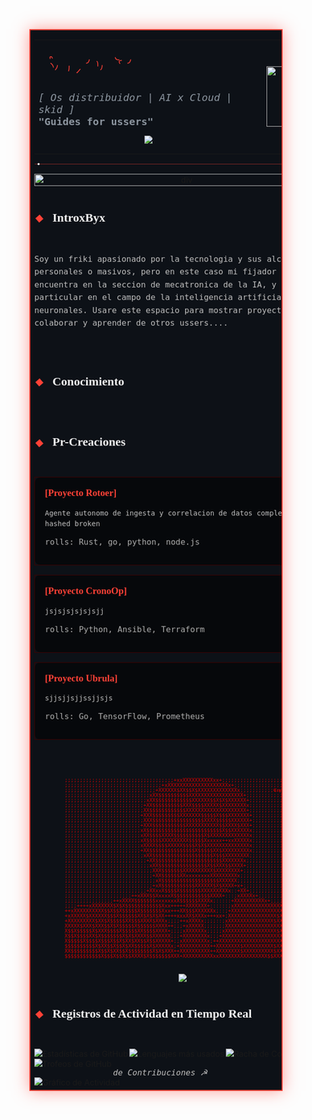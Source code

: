 <div align="left">

<table width="900" border="0" cellpadding="30" style="border-collapse: collapse; background-color: #0D1117; border: 2px solid #FF4136; box-shadow: 0 0 30px rgba(255, 65, 54, 0.5);">
<tr>
<td>
<div align="left">

  <table width="100%" border="0">
    <tr>
      <td valign="middle">
        <svg width="400" height="100" viewBox="0 0 400 100" xmlns="http://www.w3.org/2000/svg">
          <text x="0" y="50%" text-anchor="start" dominant-baseline="middle"
                font-family="Cinzel, serif" font-weight="900" font-size="52" fill="none" stroke="#FF4136"
                stroke-width="1.5" stroke-dasharray="500" stroke-dashoffset="500" filter="url(#neon-glow)">
             𝕭𝖞𝖝𝖈𝖕𝖁𝖈
            <animate attributeName="stroke-dashoffset" from="500" to="0" dur="3s" fill="freeze" />
          </text>
        </svg>
        <p style="font-family: 'VT323', monospace; font-size: 20px; color: #8B949E; margin: 0;">
          <i>[ Os distribuidor | AI x Cloud | skid ]</i>
          <br/>
          <b>"Guides for ussers"</b>
        </p>

  <p align="center">
    <img src="https://readme-typing-svg.demolab.com/?font=Source+Code+Pro&size=24&pause=1000&color=DC143C&background=0D111700¢er=true&vCenter=true&width=1000&lines=https://89.245.40.110:9001/;C7BB215BF9E6077D4BAC3FF5E79E72F8E06A145E;00:2F:5A:EB:1D:15;EXEF+Leaks+|+WFA+scan;432F61F51321E204B85BD57CAAC7BB1409FF04E5;https://75.223.72.168:9001/;http://torrentsru5dbmqszbdinnz7cjiubxsjngq52qij6ih3fmp3gn7hwqqd.onion/forum/index.php+-+новое+зеркало+rutracker.org;C4B0DB690E33633F6A05CF6858D183F7F6F93FA9;https://194.36.144.87:9001/;C43F0E1F1E7504400DBE6BB7D40EBB4F153CB112;https://94.252.30.44:9001/;Unify;socket;https://dwnewsgngmhlplxy6o2twtfgjnrnjxbegbwqx6wnotdhkzt562tszfid.onion/ru+-+DW;https://www.guardian2zotagl6tmjucg3lrhxdk4dw3lhbqnkvvkywawy3oqfoprid.onion/europe+-+the+guardian;http://immortal3u4qce76cxfa4uaqdb7riyrokqarrypdv7cyukedw3wxwiad.onion/+-+Immortal;https://www.svobod7mjzb3hwxhgcnx7ui2ffd4p5zulftzkzdlmpaztuuoxnlpwhyd.onion/+-+радио+свобода;https://www.bbcnewsd73hkzno2ini43t4gblxvycyac5aw4gnv7t2rccijh7745uqd.onion/+-+BBC+news" />
  </p>

<td align="right" valign="middle">
  <img src="https://raw.githubusercontent.com/slyxicpy/slyxicpy/main/static/svg/pentagram.png" width="120" height="120" alt="Pentagram rotating"/>
</td>



  </table>
  
  <p>
    <svg width="100%" height="10" viewBox="0 0 840 10" xmlns="http://www.w3.org/2000/svg">
      <line x1="0" y1="5" x2="840" y2="5" stroke="#FF4136" stroke-width="1.5" opacity="0.5"/>
      <circle cx="0" cy="5" r="3" fill="#F0F0F0"><animate attributeName="cx" from="0" to="840" dur="5s" repeatCount="indefinite" /></circle>
    </svg>
  </p>
  
  <p align="center">
    <img src="https://raw.githubusercontent.com/mayhemantt/mayhemantt/Update/svg/Bottom.svg" alt="div" width="100%" />
  </p>

  <details open>
    <summary style="cursor: pointer; list-style: none;">
      <h2 style="font-family: 'Cinzel', serif; color: #F0F0F0; display: inline-block; filter: url(#neon-glow);">
        <svg width="20" height="20" viewBox="0 0 20 20" style="vertical-align: middle; margin-right: 10px;"><path d="M10 2 L18 10 L10 18 L2 10 Z" fill="#FF4136"><animateTransform attributeName="transform" type="rotate" from="0 10 10" to="360 10 10" dur="8s" repeatCount="indefinite"/></path></svg>
        IntroxByx
      </h2>
    </summary>
    <br/>
    <p style="font-family: 'Roboto Mono', monospace; font-size: 16px; color: #BDBDBD; text-align: left; line-height: 1.6;">
      Soy un friki apasionado por la tecnologia y sus alcances personales o masivos, pero en este caso mi fijador se encuentra en la seccion de mecatronica de la IA, y en particular en el campo de la inteligencia artificial de redes neuronales. Usare este espacio para mostrar proyectos, colaborar y aprender de otros ussers....
    </p>
  </details>
  <br/><br/>

  <details>
    <summary style="cursor: pointer; list-style: none;">
      <h2 style="font-family: 'Cinzel', serif; color: #F0F0F0; display: inline-block; filter: url(#neon-glow);">
        <svg width="20" height="20" viewBox="0 0 20 20" style="vertical-align: middle; margin-right: 10px;"><path d="M10 2 L18 10 L10 18 L2 10 Z" fill="#FF4136"><animateTransform attributeName="transform" type="rotate" from="0 10 10" to="360 10 10" dur="8s" repeatCount="indefinite"/></path></svg>
        Conocimiento
      </h2>
    </summary>
    <br/>
    <style> .hex-node:hover { filter: drop-shadow(0 0 8px #FFFFFF); cursor: pointer; } .hex-node:hover .hex-bg { fill: #FF4136; } .hex-node:hover .hex-icon { transform: scale(1.1) translateY(-3px); } </style>
    <table width="100%" border="0" cellspacing="15">
      <tr>
        <td valign="top" width="50%"><h3 style="font-family: 'Roboto Mono', monospace; color: #FF4136;">Lenguajes</h3><p>
          <svg class="hex-node" width="60" height="60"><path class="hex-bg" d="M30 0 L60 17 L60 51 L30 68 L0 51 L0 17 Z" fill="rgba(255,65,54,0.1)"/><image class="hex-icon" href="https://raw.githubusercontent.com/devicons/devicon/master/icons/go/go-original.svg" x="15" y="19" width="30" height="30"/></svg>
          <svg class="hex-node" width="60" height="60"><path class="hex-bg" d="M30 0 L60 17 L60 51 L30 68 L0 51 L0 17 Z" fill="rgba(255,65,54,0.1)"/><image class="hex-icon" href="https://raw.githubusercontent.com/devicons/devicon/master/icons/rust/rust-plain.svg" x="15" y="19" width="30" height="30"/></svg>
          <svg class="hex-node" width="60" height="60"><path class="hex-bg" d="M30 0 L60 17 L60 51 L30 68 L0 51 L0 17 Z" fill="rgba(255,65,54,0.1)"/><image class="hex-icon" href="https://raw.githubusercontent.com/devicons/devicon/master/icons/python/python-original.svg" x="15" y="19" width="30" height="30"/></svg>
          <svg class="hex-node" width="60" height="60"><path class="hex-bg" d="M30 0 L60 17 L60 51 L30 68 L0 51 L0 17 Z" fill="rgba(255,65,54,0.1)"/><image class="hex-icon" href="https://raw.githubusercontent.com/devicons/devicon/master/icons/typescript/typescript-original.svg" x="15" y="19" width="30" height="30"/></svg>
          <svg class="hex-node" width="60" height="60"><path class="hex-bg" d="M30 0 L60 17 L60 51 L30 68 L0 51 L0 17 Z" fill="rgba(255,65,54,0.1)"/><image class="hex-icon" href="https://raw.githubusercontent.com/devicons/devicon/master/icons/csharp/csharp-original.svg" x="15" y="19" width="30" height="30"/></svg>
        </p></td>
        <td valign="top" width="50%"><h3 style="font-family: 'Roboto Mono', monospace; color: #FF4136;">Frameworks && Runtimes</h3><p>
          <svg class="hex-node" width="60" height="60"><path class="hex-bg" d="M30 0 L60 17 L60 51 L30 68 L0 51 L0 17 Z" fill="rgba(255,65,54,0.1)"/><image class="hex-icon" href="https://raw.githubusercontent.com/devicons/devicon/master/icons/react/react-original.svg" x="15" y="19" width="30" height="30"/></svg>
          <svg class="hex-node" width="60" height="60"><path class="hex-bg" d="M30 0 L60 17 L60 51 L30 68 L0 51 L0 17 Z" fill="rgba(255,65,54,0.1)"/><image class="hex-icon" href="https://raw.githubusercontent.com/devicons/devicon/master/icons/svelte/svelte-original.svg" x="15" y="19" width="30" height="30"/></svg>
          <svg class="hex-node" width="60" height="60"><path class="hex-bg" d="M30 0 L60 17 L60 51 L30 68 L0 51 L0 17 Z" fill="rgba(255,65,54,0.1)"/><image class="hex-icon" href="https://raw.githubusercontent.com/devicons/devicon/master/icons/nodejs/nodejs-original.svg" x="15" y="19" width="30" height="30"/></svg>
          <svg class="hex-node" width="60" height="60"><path class="hex-bg" d="M30 0 L60 17 L60 51 L30 68 L0 51 L0 17 Z" fill="rgba(255,65,54,0.1)"/><image class="hex-icon" href="https://raw.githubusercontent.com/devicons/devicon/master/icons/spring/spring-original.svg" x="15" y="19" width="30" height="30"/></svg>
          <svg class="hex-node" width="60" height="60"><path class="hex-bg" d="M30 0 L60 17 L60 51 L30 68 L0 51 L0 17 Z" fill="rgba(255,65,54,0.1)"/><image class="hex-icon" href="https://raw.githubusercontent.com/devicons/devicon/master/icons/dot-net/dot-net-original.svg" x="15" y="19" width="30" height="30"/></svg>
        </p></td>
      </tr>
      <tr>
        <td valign="top" width="50%"><h3 style="font-family: 'Roboto Mono', monospace; color: #FF4136;">Datos && IA</h3><p>
          <svg class="hex-node" width="60" height="60"><path class="hex-bg" d="M30 0 L60 17 L60 51 L30 68 L0 51 L0 17 Z" fill="rgba(255,65,54,0.1)"/><image class="hex-icon" href="https://raw.githubusercontent.com/devicons/devicon/master/icons/postgresql/postgresql-original.svg" x="15" y="19" width="30" height="30"/></svg>
          <svg class="hex-node" width="60" height="60"><path class="hex-bg" d="M30 0 L60 17 L60 51 L30 68 L0 51 L0 17 Z" fill="rgba(255,65,54,0.1)"/><image class="hex-icon" href="https://raw.githubusercontent.com/devicons/devicon/master/icons/mongodb/mongodb-original.svg" x="15" y="19" width="30" height="30"/></svg>
          <svg class="hex-node" width="60" height="60"><path class="hex-bg" d="M30 0 L60 17 L60 51 L30 68 L0 51 L0 17 Z" fill="rgba(255,65,54,0.1)"/><image class="hex-icon" href="https://raw.githubusercontent.com/devicons/devicon/master/icons/redis/redis-original.svg" x="15" y="19" width="30" height="30"/></svg>
          <svg class="hex-node" width="60" height="60"><path class="hex-bg" d="M30 0 L60 17 L60 51 L30 68 L0 51 L0 17 Z" fill="rgba(255,65,54,0.1)"/><image class="hex-icon" href="https://raw.githubusercontent.com/devicons/devicon/master/icons/tensorflow/tensorflow-original.svg" x="15" y="19" width="30" height="30"/></svg>
          <svg class="hex-node" width="60" height="60"><path class="hex-bg" d="M30 0 L60 17 L60 51 L30 68 L0 51 L0 17 Z" fill="rgba(255,65,54,0.1)"/><image class="hex-icon" href="https://raw.githubusercontent.com/devicons/devicon/master/icons/pytorch/pytorch-original.svg" x="15" y="19" width="30" height="30"/></svg>
        </p></td>
        <td valign="top" width="50%"><h3 style="font-family: 'Roboto Mono', monospace; color: #FF4136;">DevOps & Cloud</h3><p>
          <svg class="hex-node" width="60" height="60"><path class="hex-bg" d="M30 0 L60 17 L60 51 L30 68 L0 51 L0 17 Z" fill="rgba(255,65,54,0.1)"/><image class="hex-icon" href="https://raw.githubusercontent.com/devicons/devicon/master/icons/docker/docker-original.svg" x="15" y="19" width="30" height="30"/></svg>
          <svg class="hex-node" width="60" height="60"><path class="hex-bg" d="M30 0 L60 17 L60 51 L30 68 L0 51 L0 17 Z" fill="rgba(255,65,54,0.1)"/><image class="hex-icon" href="https://raw.githubusercontent.com/devicons/devicon/master/icons/kubernetes/kubernetes-plain.svg" x="15" y="19" width="30" height="30"/></svg>
          <svg class="hex-node" width="60" height="60"><path class="hex-bg" d="M30 0 L60 17 L60 51 L30 68 L0 51 L0 17 Z" fill="rgba(255,65,54,0.1)"/><image class="hex-icon" href="https://raw.githubusercontent.com/devicons/devicon/master/icons/terraform/terraform-original.svg" x="15" y="19" width="30" height="30"/></svg>
          <svg class="hex-node" width="60" height="60"><path class="hex-bg" d="M30 0 L60 17 L60 51 L30 68 L0 51 L0 17 Z" fill="rgba(255,65,54,0.1)"/><image class="hex-icon" href="https://raw.githubusercontent.com/devicons/devicon/master/icons/googlecloud/googlecloud-original.svg" x="15" y="19" width="30" height="30"/></svg>
          <svg class="hex-node" width="60" height="60"><path class="hex-bg" d="M30 0 L60 17 L60 51 L30 68 L0 51 L0 17 Z" fill="rgba(255,65,54,0.1)"/><image class="hex-icon" href="https://raw.githubusercontent.com/devicons/devicon/master/icons/azure/azure-original.svg" x="15" y="19" width="30" height="30"/></svg>
        </p></td>
      </tr>
    </table>
  </details>
  <br/><br/>
  
  <details open>
    <summary style="cursor: pointer; list-style: none;">
      <h2 style="font-family: 'Cinzel', serif; color: #F0F0F0; display: inline-block; filter: url(#neon-glow);">
        <svg width="20" height="20" viewBox="0 0 20 20" style="vertical-align: middle; margin-right: 10px;"><path d="M10 2 L18 10 L10 18 L2 10 Z" fill="#FF4136"><animateTransform attributeName="transform" type="rotate" from="0 10 10" to="360 10 10" dur="8s" repeatCount="indefinite"/></path></svg>
        Pr-Creaciones
      </h2>
    </summary>
    <br/>
    <table width="100%" border="0" cellspacing="0" cellpadding="0">
      <tr><td style="background-color: rgba(0,0,0,0.5); border: 1px solid #400000; border-radius: 10px; padding: 20px;">
        <h3 style="font-family: 'Cinzel', serif; color: #FF4136; margin-top: 0;">[Proyecto Rotoer]</h3>
        <p style="font-family: 'Roboto Mono', monospace; color: #BDBDBD; font-size: 14px; line-height: 1.5;">Agente autonomo de ingesta y correlacion de datos completa con hashed broken</p>
        <p style="font-family: 'VT323', monospace; color: #AAAAAA;">rolls: Rust, go, python, node.js</p>
      </td></tr>
      <tr><td height="20"></td></tr>
      <tr><td style="background-color: rgba(0,0,0,0.5); border: 1px solid #400000; border-radius: 10px; padding: 20px;">
        <h3 style="font-family: 'Cinzel', serif; color: #FF4136; margin-top: 0;">[Proyecto CronoOp]</h3>
        <p style="font-family: 'Roboto Mono', monospace; color: #BDBDBD; font-size: 14px; line-height: 1.5;">jsjsjsjsjsjsjj</p>
        <p style="font-family: 'VT323', monospace; color: #AAAAAA;">rolls: Python, Ansible, Terraform</p>
      </td></tr>
      <tr><td height="20"></td></tr>
      <tr><td style="background-color: rgba(0,0,0,0.5); border: 1px solid #400000; border-radius: 10px; padding: 20px;">
        <h3 style="font-family: 'Cinzel', serif; color: #FF4136; margin-top: 0;">[Proyecto Ubrula]</h3>
        <p style="font-family: 'Roboto Mono', monospace; color: #BDBDBD; font-size: 14px; line-height: 1.5;">sjjsjjsjjssjjsjs</p>
        <p style="font-family: 'VT323', monospace; color: #AAAAAA;">rolls: Go, TensorFlow, Prometheus</p>
      </td></tr>
    </table>
  </details>
  <br/><br/>
  

<pre style="color: #D70000; font-family: 'Source Code Pro', monospace; font-size: 10px; line-height: 1; margin: 20px 0;">
          ;;;;;;;;;;;;;;;;;;;;;;;;;;;;;;;;;;;;+xxXXXXXXXXXXxx+;;;;;;;;;;;;;;;;;;;;;;;;;;;;;;;;;;;;
          ;;;;;;;;;;;;;;;;;;;;;;;;;;;;;;;;+xXXXXXXXXXXXXXXXXXXXXx+;;;;;;;;;;;;;;;;;;;;;;;;;;;;;;;;
          ;;;;;;;;;;;;;;;;;;;;;;;;;;;;;;+XXXXXX$XX$$X$XXXXXXXXXXXXXx;;;;;;;;;;;𝕮𝖗𝖞𝕭𝖆𝖇𝖞;;;;;;;;;;;;;
          ;;;;;;;;;;;;;;;;;;;;;;;;;;;;xXX$$$$$$$$$$XXXXXXXXXXXXXXXXXX+;;;;;;;;;;;;;;;;;;;;;;;;;;;;
          ;;;;;;;;;;;;;;;;;;;;;;;;;;;xXX$$$$$$$$$$$$XXXXXX$$X$X$XXXXXX+;;;;;;;;;;;;;;;;;;;;;;;;;;;
          ;;;;;;;;;;;;;;;;;;;;;;;;;;+XX$$$$$$$$$$XXX$$$$XXXXX$XXXXXXXXx;;;;;;;;;;;;;;;;;;;;;;;;;;;
          ;;;;;;;;;;;;;;;;;;;;;;;;;;XX$$$$$$$$$$$$XXXXXXXXXXXXXXXXXXXX+;;;;;;;;;;;;;;;;;;;;;;;;;;;
          ;;;;;;;;;;;;;;;;;;;;;;;;;+XXX$$$$$$$$$XXXXXXX$$$$$X$$$XXXXXXX+;;;;;;;;;;;;;;;;;;;;;;;;;;
          ;;;;;;;;;;;;;;;;;;;;;;;;;;XXX$$$$$$$$$$$$$$$$$XXXX$$$$$XXXXXX+;;;;;;;;;;;;;;;;;;;;;;;;;;
          ;;;;;;;;;;;;;;;;;;;;;;;;;+XXX$$$$$$$$$$$XXXXXXXXXXX$$XXXX$XXX+;;;;;;;;;;;;;;;;;;;;;;;;;;
          ;;;;;;;;;;;;;;;;;;;;;;;;;xX$$$$$$$$$$$$$$$$$$$$$$$$$X$$XXXXXXx;;;;;;;;;;;;;;;;;;;;;;;;;;
          ;;;;;;;;;;;;;;;;;;;;;;;;;xXX$$$$XXXX$$$$$$$$$$X$XXXXXXXXXXXXXx;;;;;;;;;;;;;;;;;;;;;;;;;;
          ;;;;;;;;;;;;;;;;;;;;;;;;;xX$$$$$XXXXXXXXX$$$$$Xxxxxx++xxXXXXXx;;;;;;;;;;;;;;;;;;;;;;;;;;
          ;;;;;;;;;;;;;;;;;;;;;;;;;xXXXX$$$$XXXXX$$$$X$X$XXXXXXXXXXXXXXx;;;;;;;;;;;;;;;;;;;;;;;;;;
          ;;;;;;;;;;;;;;;;;;;;;;;;;+XX$$$$$$$$$$$$$$$X$$$$$XX$XXXXXXXXXx;;;;;;;;;;;;;;;;;;;;;;;;;;
          ;;;;;;;;;;;;;;;;;;;;;;;;;;xXX$$$$$$$$$$$$$$$$$$$$X$$$XXXXXXXX;;;;;;;;;;;;;;;;;;;;;;;;;;;
          ;;;;;;;;;;;;;;;;;;;;;;;;;;;+XX$$$$$$$$$$$$$$$$$$$$$$XXXXXXXx;;;;;;;;;;;;;;;;;;;;;;;;;;;;
          ;;;;;;;;;;;;;;;;;;;;;;;;;;;;xXX$$$$$$$$$$$$$$$$X$$XXX$$XXXX+;;;;;;;;;;;;;;;;;;;;;;;;;;;;
          ;;;;;;;;;;;;;;;;;;;;;;;;;;;;;XXX$$$$$$$XXXXXXXXXX$XXXXXXXX+;;;;;;;;;;;;;;;;;;;;;;;;;;;;;
          ;;;;;;;;;;;;;;;;;;;;;;;;;;;;;+XX$$$$$$XXxxxxxxxxXXXXXXXXXx;;;;;;;;;;;;;;;;;;;;;;;;;;;;;;
          ;;;;;;;;;;;;;;;;;;;;;;;;;;;;;;xX$$$$$$$$$$$$$$$$$$$XXXXXX;;;;;;;;;;;;;;;;;;;;;;;;;;;;;;;
          ;;;;;;;;;;;;;;;;;;;;;;;;;;;;;+xX$$$$$$$$$$$XXXXXX$X$XXXX+x+;;;;;;;;;;;;;;;;;;;;;;;;;;;;;
          ;;;;;;;;;;;;;;;;;;;;;;;;;;;+XXxxX$$$$X$$$$$$$XXXXXXXXXx::+XX+;;;;;;;;;;;;;;;;;;;;;;;;;;;
          ;;;;;;;;;;;;;;;;;;;;;;++xXXX$$XxxxxX$$$$$$$$$$$$XXXX+:::;xXXXXx+;;;;;;;;;;;;;;;;;;;;;;;;
          ;;;;;;;;;;;;;;;;++xXXXX$$$$$$$xxxxxxxX$$$$$$XXXXx;:::::+XXXXXXXXXXx+;;;;;;;;;;;;;;;;;;;;
          ;;;;++++xXXXXXXX$X$X$$$$$$$$$$$$Xxx+++++XXXXXXX+::::::;xXXXXXXXXXXXXXXXXXx+;;;;;;;;;;;;;
          ++xXXXXXXXXXX$$X$$X$$$$$X$$$$$$$Xxx+++XX$$$XXXXXXx;::;+XXXXXXXXXXXXXXXXXXXXXXXXXXXXx;;;;
          +xXXXXX$XXXXXX$$$X$$$$$$XX$X$X$XX++++xxxXX$XXXx+++xx+;XXXXXXXXXXXXXXXX$XXXXXXXXXXXXXx+;;
          +XXXXXXXXX$XX$X$$$$$XX$$$XXXX$XXXx;;;;++xXXXXx;;;;::;xXXXXXXXXXXXXXXX$XXXXXXXXXXXXXXXX+;
          XXXXX$XXX$XXX$$X$X$$$$$X$$$$$$XXXX++;;;+xXXXXX;;;;;;;XXXXXXXXXXXXXXXXXXXXX$XXXXXXXXXXXx+
          X$$X$$$$$X$XXX$$$$X$$$$$XX$$$$XXXX+;;;;xXXXXXXx;;;;;xXXXXXXXXXXXXXXXXX$XXXXXXXXXXXXXXXX+
          X$$X$$$$XX$X$$$$$$$X$X$XXXX$$XXXXXX;;;+XXXXXXXXx;;;+XXXXXXXXXXXXXXXXXXXXXX$XXXXX$XXXXXX;
          X$$$$$X$$$$X$$$X$$X$XX$XX$$X$$XXXXX+;;xXXXXXXXXx;++XXXXXXXXXXXXXXXXXXXXXXX$XXXX$$XXXXXX;
          $$$$$$$$$$X$XX$$X$$X$XX$$$$$X$XXXXXx;+XXXXXXXXXX++XXXXXXXX$XXXXXXXXXX$XXXXXX$XXX$XXXXXX;
          XX$$$$$$$$$X$$X$XX$$X$$$$$$$$X$X$XXX++XXXXXXXXXX++XXXXXXXX$XXXXXXXXXX$XXXXXX$XXX$XXXXXX;
          $$$$$$$$$$$$X$$$X$$X$$XXXX$X$$$$$$$XXX+XXXXXXXXXXxxXXXXXXXXXXXXXXXX$$XXXXXXXXXX$$XXXXX$X
  </pre>  


  <p align="center">
    <img src="https://readme-typing-svg.demolab.com/?font=VT323&size=24&duration=4000&pause=1000&color=FF4136¢er=true&vCenter=true&multiline=true&lines=TRANSMISIÓN+COMPLETA...;...EL+TERMINAL+ENTRA+EN+ESTASIS...;...ESPERANDO+NUEVO+RITUAL."/>
  </p>
  
  <details open>
    <summary style="cursor: pointer; list-style: none;">
      <h2 style="font-family: 'Cinzel', serif; color: #F0F0F0; display: inline-block; filter: url(#neon-glow);">
        <svg width="20" height="20" viewBox="0 0 20 20" style="vertical-align: middle; margin-right: 10px;"><path d="M10 2 L18 10 L10 18 L2 10 Z" fill="#FF4136"><animateTransform attributeName="transform" type="rotate" from="0 10 10" to="360 10 10" dur="8s" repeatCount="indefinite"/></path></svg>
        Registros de Actividad en Tiempo Real
      </h2>
    </summary>
    <br/>
    <p>
      <img align="left" src="https://github-readme-stats.vercel.app/api?username=slyxicpy&show_icons=true&theme=dracula&icon_color=FF4136&text_color=F0F0F0&bg_color=0D1117&hide_border=true&count_private=true&include_all_commits=true" alt="Estadísticas de GitHub" />
      <img align="left" src="https://github-readme-stats.vercel.app/api/top-langs/?username=slyxicpy&layout=compact&theme=dracula&bg_color=0D1117&hide_border=true&langs_count=10&card_width=320&text_color=F0F0F0&icon_color=FF4136" alt="Lenguajes más usados" />
    </p>
    <p>
      <img align="left" src="https://github-readme-streak-stats.herokuapp.com/?user=slyxicpy&theme=dark&background=0D1117&hide_border=true&stroke=FF4136&ring=FF4136&fire=FF4136&currStreakNum=F0F0F0" alt="Racha de Commits" />
    </p>
    <p>
      <img align="left" src="https://github-profile-trophy.vercel.app/?username=slyxicpy&theme=dracula&no-frame=true&no-bg=true&margin-w=15" alt="Trofeos de GitHub"/>
    </p>
    <p>
      <i style="color: #BDBDBD; font-family: 'Roboto Mono', monospace;">Análisis de Contribuciones ☭</i><br/>
      <img align="left" src="https://github-readme-activity-graph.vercel.app/graph?username=slyxicpy&bg_color=0D1117&color=f0f0f0&line=ff4136&point=f0f0f0&area=true&hide_border=true&area_color=ff4136" alt="Gráfico de Actividad"/>
    </p>
  </details>


</div>
</td>
</tr>
</table>
</div>
